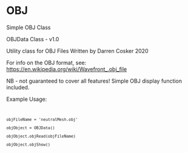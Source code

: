 # OBJ
<p>
Simple OBJ Class

OBJData Class - v1.0

Utility class for OBJ Files
Written by Darren Cosker 2020

For info on the OBJ format, see:
    https://en.wikipedia.org/wiki/Wavefront_.obj_file

NB - not guaranteed to cover all features! 
Simple OBJ display function included.

Example Usage:</p>
<code>    
    
    objFileName = 'neutralMesh.obj'
    
    objObject = OBJData()
    
    objObject.objRead(objFileName)
    
    objObject.objShow()        
</code>

